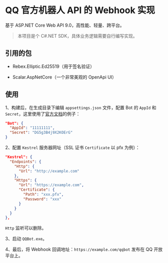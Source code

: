 # QQ 官方机器人 API 的 Webhook 实现

基于 ASP.NET Core Web API 9.0，高性能、轻量、跨平台。

> 本项目是个 C#.NET SDK，具体业务逻辑需要自行编写实现。

## 引用的包

- Rebex.Elliptic.Ed25519（用于签名验证）

- Scalar.AspNetCore（一个非常美观的 OpenApi UI）

## 使用

1、构建后，在生成目录下编辑 `appsettings.json` 文件，配置 Bot 的 `AppId` 和 `Secret`，这里使用了[官方文档](https://bot.q.qq.com/wiki/develop/api-v2/dev-prepare/interface-framework/event-emit.html#webhook%E6%96%B9%E5%BC%8F)的例子：

```json
"Bot": {
  "AppId": "11111111",
  "Secret": "DG5g3B4j9X2KOErG"
}
```

2、配置 `Kestrel` 服务器网址（SSL 证书 `Certificate` 以 pfx 为例）：

```json
"Kestrel": {
  "Endpoints": {
    "Http": {
      "Url": "http://example.com"
    },
    "Https": {
      "Url": "https://example.com",
      "Certificate": {
        "Path": "xxx.pfx",
        "Password": "xxx"
      }
    }
  }
},
```

`Http` 监听可以删除。

3、启动 `QQBot.exe`。

4、最后，将 Webhook 回调地址：`https://example.com/qqbot` 发布在 QQ 开放平台上。
